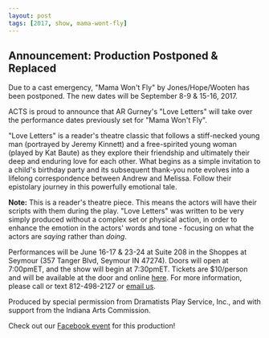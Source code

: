 ```yaml
---
layout: post
tags: [2017, show, mama-wont-fly]
---
```


## Announcement: Production Postponed & Replaced

Due to a cast emergency, "Mama Won't Fly" by Jones/Hope/Wooten has been postponed. The new dates will be September 8-9 & 15-16, 2017.

ACTS is proud to announce that AR Gurney's "Love Letters" will take over the performance dates previously set for "Mama Won't Fly".

"Love Letters" is a reader's theatre classic that follows a stiff-necked young man (portrayed by Jeremy Kinnett) and a free-spirited young woman (played by Kat Baute) as they explore their friendship and ultimately their deep and enduring love for each other. What begins as a simple invitation to a child's birthday party and its subsequent thank-you note evolves into a lifelong correspondence between Andrew and Melissa. Follow their epistolary journey in this powerfully emotional tale.

**Note:** This is a reader's theatre piece. This means the actors will have their scripts with them during the play. "Love Letters" was written to be very simply produced without a complex set or physical action, in order to enhance the emotion in the actors' words and tone - focusing on what the actors are *saying* rather than *doing*.

Performances will be June 16-17 & 23-24 at Suite 208 in the Shoppes at Seymour (357 Tanger Blvd, Seymour IN 47274). Doors will open at 7:00pmET, and the show will begin at 7:30pmET. Tickets are $10/person and will be available at the door and online [here](https://seymouracts.ticketleap.com/ll/). For more information, please call or text 812-498-2127 or [email us](mailto:katbaute.acts@gmail.com).

Produced by special permission from Dramatists Play Service, Inc., and with support from the Indiana Arts Commission.

Check out our [Facebook event](https://www.facebook.com/events/1356703611076497/) for this production! 